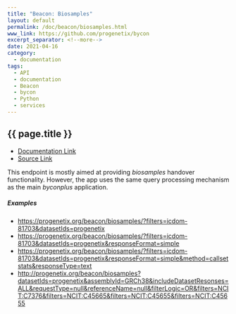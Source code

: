 ```yaml
---
title: "Beacon: Biosamples"
layout: default
permalink: /doc/beacon/biosamples.html
www_link: https://github.com/progenetix/bycon
excerpt_separator: <!--more-->
date: 2021-04-16
category:
  - documentation
tags:
  - API
  - documentation
  - Beacon
  - bycon
  - Python
  - services
---
```


## {{ page.title }}

* [Documentation Link](https://github.com/progenetix/bycon/blob/master/beaconServer/doc/biosamples.md)
* [Source Link](https://github.com/progenetix/bycon/blob/master/beaconServer/biosamples.py)

This endpoint is mostly aimed at providing _biosamples_ handover functionality.
However, the app uses the same query processing mechanism as the main _byconplus_
application.

<!--more-->

##### Examples

* <https://progenetix.org/beacon/biosamples/?filters=icdom-81703&datasetIds=progenetix>
* <https://progenetix.org/beacon/biosamples/?filters=icdom-81703&datasetIds=progenetix&responseFormat=simple>
* <https://progenetix.org/beacon/biosamples/?filters=icdom-81703&datasetIds=progenetix&responseFormat=simple&method=callsetstats&responseType=text>
* <http://progenetix.org/beacon/biosamples?datasetIds=progenetix&assemblyId=GRCh38&includeDatasetResonses=ALL&requestType=null&referenceName=null&filterLogic=OR&filters=NCIT:C7376&filters=NCIT:C45665&filters=NCIT:C45655&filters=NCIT:C45655>
